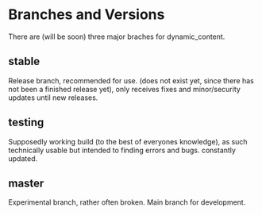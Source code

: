 # Branches and Versions

There are (will be soon) three major braches for dynamic_content.

## stable
Release branch, recommended for use. (does not exist yet, since there has not been a finished release yet), only receives fixes and minor/security updates until new releases.

## testing
Supposedly working build (to the best of everyones knowledge), as such technically usable but intended to finding errors and bugs.  constantly updated.

## master
Experimental branch, rather often broken. Main branch for development.
